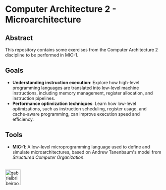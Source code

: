 # Computer Architecture 2 - Microarchitecture

## Abstract
This repository contains some exercises from the Computer Architecture 2 discipline to be performed in MIC-1.

## Goals
- **Understanding instruction execution**: Explore how high-level programming languages are translated into low-level machine instructions, including memory management, register allocation, and instruction pipelines.
- **Performance optimization techniques**: Learn how low-level optimizations, such as instruction scheduling, register usage, and cache-aware programming, can improve execution speed and efficiency.


## Tools
- **MIC-1**: A low-level microprogramming language used to define and simulate microarchitectures, based on Andrew Tanenbaum's model from *Structured Computer Organization*.

<div style="display: inline_block"><br> 
  <img align = "top" alt = "gabrielbribeiroo_MIC1" height = "50" width = "50" src="https://img.shields.io/badge/microarchitecture-%23000000.svg?style=for-the-badge&logo=processor&logoColor=white" />
</div>
